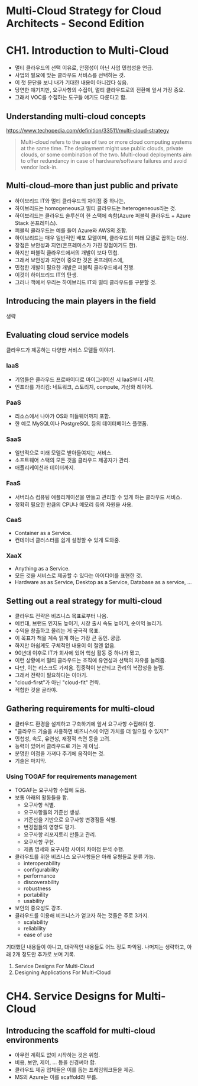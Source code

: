 # Multi-Cloud Strategy for Cloud Architects - Second Edition

# CH1. Introduction to Multi-Cloud

- 멀티 클라우드의 선택 이유로, 안정성이 아닌 사업 민첩성을 언급.
- 사업의 필요에 맞는 클라우드 서비스를 선택하는 것.
- 이 첫 문단을 보니 내가 기대한 내용이 아니겠다 싶음.
- 당연한 얘기지만, 요구사항의 수집이, 멀티 클라우드로의 전환에 앞서 가장 중요.
- 그래서 VOC를 수집하는 도구들 얘기도 다룬다고 함.

## Understanding multi-cloud concepts

https://www.techopedia.com/definition/33511/multi-cloud-strategy

> Multi-cloud refers to the use of two or more cloud computing systems at the same time. The deployment might use public clouds, private clouds, or some combination of the two. Multi-cloud deployments aim to offer redundancy in case of hardware/software failures and avoid vendor lock-in.

## Multi-cloud⎯more than just public and private

- 하이브리드 IT와 멀티 클라우드의 차이점 중 하나는,
- 하이브리드는 homogeneous고 멀티 클라우드는 heterogeneous라는 것.
- 하이브리드는 클라우드 솔루션이 한 스택에 속함(Azure 퍼블릭 클라우드 + Azure Stack 온프레미스).
- 퍼블릭 클라우드는 예를 들어 Azure와 AWS의 조합.
- 하이브리드는 매우 일반적인 배포 모델이며, 클라우드의 미래 모델로 꼽히는 대상.
- 장점은 보안성과 지연(온프레미스가 가진 장점이기도 한).
- 하지만 퍼블릭 클라우드에서의 개발이 보다 민첩.
- 그래서 보안성과 지연이 중요한 것은 온프레미스에,
- 민첩한 개발이 필요한 개발은 퍼블릭 클라우드에서 진행.
- 이것이 하이브리드 IT의 탄생.
- 그러나 책에서 우리는 하이브리드 IT와 멀티 클라우드를 구분할 것.

## Introducing the main players in the field

생략

## Evaluating cloud service models

클라우드가 제공하는 다양한 서비스 모델들 이야기.

### IaaS

- 기업들은 클라우드 프로바이더로 마이그레이션 시 IaaS부터 시작.
- 인프라를 가리킴: 네트워크, 스토리지, compute, 가상화 레이어.

### PaaS

- 리소스에서 나아가 OS와 미들웨어까지 포함.
- 한 예로 MySQL이나 PostgreSQL 등의 데이터베이스 플랫폼.

### SaaS

- 일반적으로 미래 모델로 받아들여지는 서비스.
- 소프트웨어 스택의 모든 것을 클라우드 제공자가 관리.
- 애플리케이션과 데이터까지.

### FaaS

- 서버리스 컴퓨팅 애플리케이션을 만들고 관리할 수 있게 하는 클라우드 서비스.
- 정확히 필요한 만큼의 CPU나 메모리 등의 자원을 사용.

### CaaS

- Container as a Service.
- 컨테이너 클러스터를 쉽게 설정할 수 있게 도와줌.

### XaaX

- Anything as a Service.
- 모든 것을 서비스로 제공할 수 있다는 아이디어를 표현한 것.
- Hardware as as Service, Desktop as a Service, Database as a service, ...

## Setting out a real strategy for multi-cloud

- 클라우드 전략은 비즈니스 목표로부터 나옴.
- 예컨대, 브랜드 인지도 높이기, 시장 출시 속도 높이기, 순이익 늘리기.
- 수익을 창출하고 올리는 게 궁극적 목표.
- 이 목표가 책을 계속 읽게 하는 가장 큰 동인. 궁금.
- 하지만 아쉽게도 구체적인 내용이 이 절엔 없음.
- 90년대 이후로 IT가 회사에 있어 핵심 활동 중 하나가 됐고,
- 이런 상황에서 멀티 클라우드는 조직에 유연성과 선택의 자유를 늘려줌.
- 다만, 이는 리스크도 가져옴. 집중력이 분산되고 관리의 복잡성을 늘림.
- 그래서 전략이 필요하다는 이야기.
- "cloud-first"가 아닌 "cloud-fit" 전략.
- 적합한 것을 골라야.

## Gathering requirements for multi-cloud

- 클라우드 환경을 설계하고 구축하기에 앞서 요구사항 수집해야 함.
- "클라우드 기술을 사용하면 비즈니스에 어떤 가치를 더 일으킬 수 있지?"
- 민첩성, 속도, 유연성, 재정적 측면 등을 고려.
- 능력이 있어서 클라우드로 가는 게 아님.
- 분명한 이점을 가져다 주기에 움직이는 것.
- 기술은 마지막.

### Using TOGAF for requirements management

- TOGAF는 요구사항 수집에 도움.
- 보통 아래의 활동들을 함.
  - 요구사항 식별.
  - 요구사항들의 기준선 생성.
  - 기준선을 기반으로 요구사항 변경점들 식별.
  - 변경점들의 영향도 평가.
  - 요구사항 리포지토리 만들고 관리.
  - 요구사항 구현.
  - 제품 명세와 요구사항 사이의 차이점 분석 수행.
- 클라우드를 위한 비즈니스 요구사항들은 아래 유형들로 분류 가능.
  - interoperability
  - configurability
  - performance
  - discoverability
  - robustness
  - portability
  - usability
- 보안의 중요성도 강조.
- 클라우드를 이용해 비즈니스가 얻고자 하는 것들은 주로 3가지.
  - scalability
  - reliability
  - ease of use

기대했던 내용들이 아니고, 대략적인 내용들도 어느 정도 파악됨. 나머지는 생략하고, 아래 2개 정도만 추가로 보며 기록.

1. Service Designs For Multi-Cloud
2. Designing Applications For Multi-Cloud

# CH4. Service Designs for Multi-Cloud

## Introducing the scaffold for multi-cloud environments

- 아무런 계획도 없이 시작하는 것은 위험.
- 비용, 보안, 제어, ... 등을 신경써야 함.
- 클라우드 제공 업체들은 이를 돕는 프레임워크들을 제공.
- MS의 Azure는 이를 scaffold라 부름.
